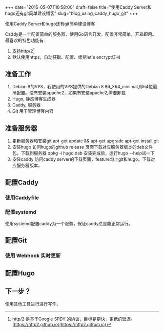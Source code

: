 +++
date="2016-05-07T10:58:00"
draft=false
title="使用Caddy Server和hugo还有git简单建设博客"
slug="blog_using_caddy_hugo_git"
+++

使用Caddy Server和hugo还有git简单建设博客

Caddy是一个配置简单的服务器，使用Go语言开发，配置非常简单，开箱即用。最喜欢的特色功能有:
1. 支持http/2[^1]
2. 默认使用https，自动获取、配置、续期let's encrypt证书

## 准备工作
1. Debian 8的VPS，我使用的VPS提供的Debian 8 86_X64_minimal,即64位最简配置。没有安装apache2，如果有安装apache2,需要卸载
2. Hugo, 静态博客生成器
3. Caddy, 服务器
4. Git 用于管理博客内容

## 准备服务器
1. 更新服务器和安装git
    apt-get update && apt-get upgrade
    apt-get install git
2. 安装hugo
访问hugo的github release 页面下载对应服务器版本的deb文件包。下载到服务器
    dpkg -i hugo.deb
安装完成后，运行hugo --help试一下
3. 安装caddy
访问caddy server的下载页面，feature勾上git和hugo。下载对应服务器版本。

## 配置Caddy
### 使用Caddyfile

### 配置systemd
使用systemd配置caddy为一个服务，保证caddy总是能正常运行。
## 配置Git

### 使用 Webhook 实时更新

## 配置Hugo


## 下一步？
使用其他工具进行进行写作。


[^1]: http/2 是基于Google SPDY 的协议，目标是更快，更低的延迟。[https://http2.github.io](https://http2.github.io)

